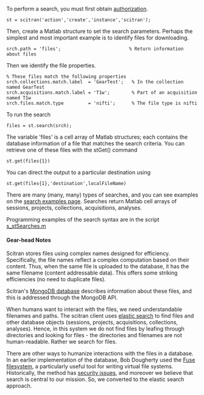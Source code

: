 
To perform a search, you must first obtain [authorization](https://github.com/scitran/client/wiki/Authorization).  

    st = scitran('action','create','instance','scitran');

Then, create a Matlab structure to set the search parameters. Perhaps the simplest and most important example is to identify files for downloading. 

    srch.path = 'files';                         % Return information about files

Then we identify the file properties.  

    % These files match the following properties
    srch.collections.match.label  = 'GearTest';   % In the collection named GearTest
    srch.acquisitions.match.label = 'T1w';        % Part of an acquisition named T1w
    srch.files.match.type         = 'nifti';      % The file type is nifti

To run the search

    files = st.search(srch);

The variable 'files' is a cell array of Matlab structures;  each contains the database information of a file that matches the search criteria.  You can retrieve one of these files with the stGet() command

    st.get(files{1})

You can direct the output to a particular destination using

    st.get(files{1},'destination',localFileName)

There are many (many, many) types of searches, and you can see examples on the [search examples page](https://github.com/scitran/client/wiki/Search-examples).  Searches return Matlab cell arrays of sessions, projects, collections, acquisitions, analyses.  

Programming examples of the search syntax are in the script
[s_stSearches.m](https://github.com/scitran/client/blob/master/matlab/scripts/s_stSearches.m)

#### Gear-head Notes
Scitran stores files using complex names designed for efficiency. Specifically, the file names reflect a complex computation based on their content.  Thus, when the same file is uploaded to the database, it has the same filename (content addressable data). This offers some striking efficiencies (no need to duplicate files).

Scitran's [MongoDB database](https://www.mongodb.org/) describes information about these files, and this is addressed through the MongoDB API.  

When humans want to interact with the files, we need understandable filenames and paths.  The scitran client uses [elastic search](http://joelabrahamsson.com/elasticsearch-101/) to find files and other database objects (sessions, projects, acquisitions, collections, analyses).  Hence, in this system we do not find files by leafing through directories and looking for files - the directories and filenames are not human-readable.  Rather we search for files.

There are other ways to humanize interactions with the files in a database. In an earlier implementation of the database, Bob Dougherty used the [Fuse filesystem](https://en.wikipedia.org/wiki/Filesystem_in_Userspace), a particularly useful tool for writing virtual file systems.  Historically, the method has [security issues](https://github.com/libfuse/libfuse/issues/15), and moreover we believe that search is central to our mission.  So, we converted to the elastic search approach.

